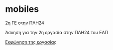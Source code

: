 # mobiles
2η ΓΕ στην ΠΛΗ24

Άσκηση για την 2η εργασία στην ΠΛΗ24 του ΕΑΠ

[Εκφώνηση της εργασίας](https://github.com/ikiranis/mobiles/blob/main/PLH24_2ERG_%CE%95%CE%9A%CE%A6%CE%A9%CE%9D%CE%97%CE%A3%CE%97_2021-2022_v1.1.pdf)
